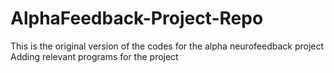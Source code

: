 # AlphaFeedback-Project-Repo
This is the original version of the codes for the alpha neurofeedback project
Adding relevant programs for the project
